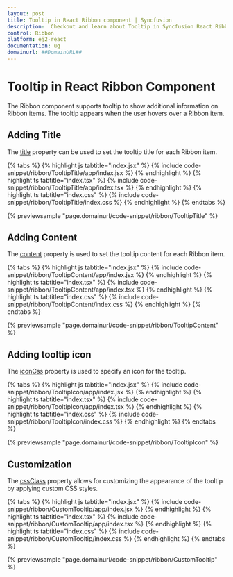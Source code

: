 ```yaml
---
layout: post
title: Tooltip in React Ribbon component | Syncfusion
description:  Checkout and learn about Tooltip in Syncfusion React Ribbon component of Syncfusion Essential JS 2 and more.
control: Ribbon
platform: ej2-react
documentation: ug
domainurl: ##DomainURL##
---
```


# Tooltip in React Ribbon Component

The Ribbon component supports tooltip to show additional information on Ribbon items. The tooltip appears when the user hovers over a Ribbon item.

## Adding Title

The [title](https://ej2.syncfusion.com/react/documentation/api/ribbon/ribbonTooltip/#title) property can be used to set the tooltip title for each Ribbon item.

{% tabs %}
{% highlight js tabtitle="index.jsx" %}
{% include code-snippet/ribbon/TooltipTitle/app/index.jsx %}
{% endhighlight %}
{% highlight ts tabtitle="index.tsx" %}
{% include code-snippet/ribbon/TooltipTitle/app/index.tsx %}
{% endhighlight %}
{% highlight ts tabtitle="index.css" %}
{% include code-snippet/ribbon/TooltipTitle/index.css %}
{% endhighlight %}
{% endtabs %}

{% previewsample "page.domainurl/code-snippet/ribbon/TooltipTitle" %}

## Adding Content

The [content](https://ej2.syncfusion.com/react/documentation/api/ribbon/ribbonTooltip/#content) property is used to set the tooltip content for each Ribbon item.

{% tabs %}
{% highlight js tabtitle="index.jsx" %}
{% include code-snippet/ribbon/TooltipContent/app/index.jsx %}
{% endhighlight %}
{% highlight ts tabtitle="index.tsx" %}
{% include code-snippet/ribbon/TooltipContent/app/index.tsx %}
{% endhighlight %}
{% highlight ts tabtitle="index.css" %}
{% include code-snippet/ribbon/TooltipContent/index.css %}
{% endhighlight %}
{% endtabs %}

{% previewsample "page.domainurl/code-snippet/ribbon/TooltipContent" %}

## Adding tooltip icon

The [iconCss](https://ej2.syncfusion.com/react/documentation/api/ribbon/ribbonTooltip/#iconcss) property is used to specify an icon for the tooltip.

{% tabs %}
{% highlight js tabtitle="index.jsx" %}
{% include code-snippet/ribbon/TooltipIcon/app/index.jsx %}
{% endhighlight %}
{% highlight ts tabtitle="index.tsx" %}
{% include code-snippet/ribbon/TooltipIcon/app/index.tsx %}
{% endhighlight %}
{% highlight ts tabtitle="index.css" %}
{% include code-snippet/ribbon/TooltipIcon/index.css %}
{% endhighlight %}
{% endtabs %}

{% previewsample "page.domainurl/code-snippet/ribbon/TooltipIcon" %}

## Customization

The [cssClass](https://ej2.syncfusion.com/react/documentation/api/ribbon/ribbonTooltip/#cssclass) property allows for customizing the appearance of the tooltip by applying custom CSS styles.

{% tabs %}
{% highlight js tabtitle="index.jsx" %}
{% include code-snippet/ribbon/CustomTooltip/app/index.jsx %}
{% endhighlight %}
{% highlight ts tabtitle="index.tsx" %}
{% include code-snippet/ribbon/CustomTooltip/app/index.tsx %}
{% endhighlight %}
{% highlight ts tabtitle="index.css" %}
{% include code-snippet/ribbon/CustomTooltip/index.css %}
{% endhighlight %}
{% endtabs %}

{% previewsample "page.domainurl/code-snippet/ribbon/CustomTooltip" %}